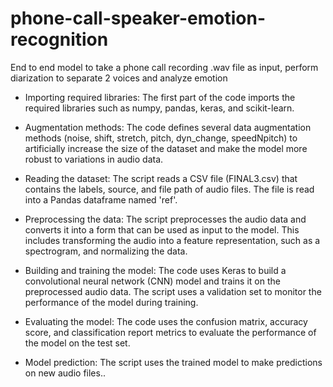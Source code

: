 # phone-call-speaker-emotion-recognition
End to end model to take a phone call recording .wav file as input, perform diarization to separate 2 voices and analyze emotion

* Importing required libraries: The first part of the code imports the required libraries such as numpy, pandas, keras, and scikit-learn.

* Augmentation methods: The code defines several data augmentation methods (noise, shift, stretch, pitch, dyn_change, speedNpitch) to artificially increase the size of the dataset and make the model more robust to variations in audio data.

* Reading the dataset: The script reads a CSV file (FINAL3.csv) that contains the labels, source, and file path of audio files. The file is read into a Pandas dataframe named 'ref'.

* Preprocessing the data: The script preprocesses the audio data and converts it into a form that can be used as input to the model. This includes transforming the audio into a feature representation, such as a spectrogram, and normalizing the data.

* Building and training the model: The code uses Keras to build a convolutional neural network (CNN) model and trains it on the preprocessed audio data. The script uses a validation set to monitor the performance of the model during training.

* Evaluating the model: The code uses the confusion matrix, accuracy score, and classification report metrics to evaluate the performance of the model on the test set.

* Model prediction: The script uses the trained model to make predictions on new audio files..

